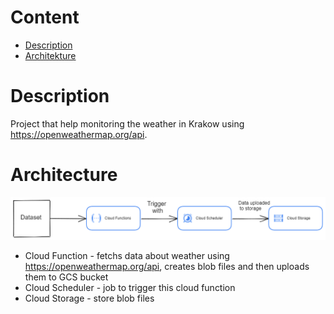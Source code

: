 # Content
- [Description](#description)
- [Architekture](#architecture)

# Description
Project that help monitoring the weather in Krakow using https://openweathermap.org/api.

# Architecture
![Architecture](architecture/GCP.png)

- Cloud Function - fetchs data about weather using https://openweathermap.org/api, creates blob files and then uploads them to GCS bucket
- Cloud Scheduler - job to trigger this cloud function
- Cloud Storage - store blob files 
